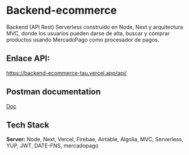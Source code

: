 # Backend-ecommerce

Backend (API Rest) Serverless construido en Node, Next y arquitectura MVC, donde los usuarios pueden darse de alta, buscar y comprar productos usando MercadoPago como procesador de pagos.

## Enlace API: 
https://backend-ecommerce-tau.vercel.app/api/

## Postman documentation
[Doc](https://documenter.getpostman.com/view/19369798/2s935mtRAJ)
    
## Tech Stack

**Server:** Node, Next, Vercel, Firebae, Airtable, Algolia, MVC, Serverless, YUP, JWT,
DATE-FNS, mercadopago
